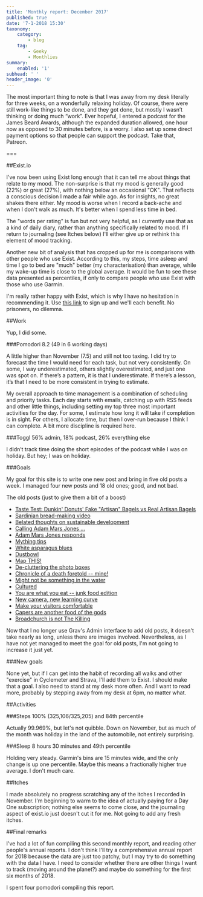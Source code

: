 ```yaml
---
title: 'Monthly report: December 2017'
published: true
date: '7-1-2018 15:30'
taxonomy:
    category:
        - blog
    tag:
        - Geeky
        - Monthlies
summary:
    enabled: '1'
subhead: ' '
header_image: '0'
---
```


The most important thing to note is that I was away from my desk literally for three weeks, on a wonderfully relaxing holiday. Of course, there were still work-like things to be done, and they got done, but mostly I wasn’t thinking or doing much “work”. Ever hopeful, I entered a podcast for the James Beard Awards, although the expanded duration allowed, one hour now as opposed to 30 minutes before, is a worry. I also set up some direct payment options so that people can support the podcast. Take that, Patreon.

===

##Exist.io

I've now been using Exist long enough that it can tell me about things that relate to my mood. The non-surprise is that my mood is generally good (22%) or great (27%), with nothing below an occasional "OK". That reflects a conscious decision I made a fair while ago. As for insights, no great shakes there either. My mood is worse when I record a back-ache and when I don't walk as much. It's better when I spend less time in bed.

The "words per rating" is fun but not very helpful, as I currently use that as a kind of daily diary, rather than anything specifically related to mood. If I return to journaling (see Itches below) I'll either give up or rethink this element of mood tracking.

Another new bit of analysis that has cropped up for me is comparisons with other people who use Exist. According to this, my steps, time asleep and time I go to bed are "much" better (my characterisation) than average, while my wake-up time is close to the global average. It would be fun to see these data presented as percentiles, if only to compare people who use Exist with those who use Garmin.

I'm really rather happy with Exist, which is why I have no hesitation in recommending it. Use [this link](https://exist.io/?referred_by=jcherfas) to sign up and we'll each benefit. No prisoners, no dilemma.

##Work

Yup, I did some.

###Pomodori 8.2 (49 in 6 working days)

A little higher than November (7.5) and still not too taxing. I did try to forecast the time I would need for each task, but not very consistently. On some, I way underestimated, others slightly overestimated, and just one was spot on. If there’s a pattern, it is that I underestimate. If there’s a lesson, it’s that I need to be more consistent in trying to estimate.

My overall approach to time management is a combination of scheduling and priority tasks. Each day starts with emails, catching up with RSS feeds and other little things, including setting my top three most important activities for the day. For some, I estimate how long it will take if completion is in sight. For others, I allocate time, but then I over-run because I think I can complete. A bit more discipline is required here.

###Toggl 56% admin, 18% podcast, 26% everything else

I didn’t track time doing the short episodes of the podcast while I was on holiday. But hey; I was on holiday.

###Goals

My goal for this site is to write one new post and bring in five old posts a week. I managed four new posts and 18 old ones; good, and not bad.

The old posts (just to give them a bit of a boost)

* [Taste Test: Dunkin' Donuts' Fake "Artisan" Bagels vs Real Artisan Bagels](/blog/taste-test-dunkin-donuts-fake-artisan-bagels-vs-real-artisan-bagels) 
* [Sardinian bread-making video](/blog/sardinian-bread-making-video) 
* [Belated thoughts on sustainable development](/blog/belated-thoughts-on-sustainable-development) 
* [Calling Adam Mars Jones ...](/blog/calling-adam-mars-jones) 
* [Adam Mars Jones responds](/blog/adam-mars-jones-responds) 
* [Mything tips](/blog/mything-tips) 
* [White asparagus blues](/blog/white-asparagus-blues) 
* [Dustbowl](/blog/dustbowl) 
* [Map THIS!](/blog/map-this) 
* [De-cluttering the photo boxes](/blog/de-cluttering-the-photo-boxes) 
* [Chronicle of a death foretold -- mine!](/blog/chronicle-of-a-death-foretold-mine) 
* [Might not be something in the water](/blog/might-not-be-something-in-the-water) 
* [Cultured](/blog/cultured) 
* [You are what you eat -- junk food edition](/blog/you-are-what-you-eat-junk-food-edition) 
* [New camera, new learning curve](/blog/new-camera-new-learning-curve) 
* [Make your visitors comfortable](/blog/make-your-visitors-comfortable) 
* [Capers are another food of the gods](/blog/capers-are-another-food-of-the-gods) 
* [Broadchurch is not The Killing](/blog/broadchurch-is-not-the-killing) 

Now that I no longer use Grav's Admin interface to add old posts, it doesn't take nearly as long, unless there are images involved. Nevertheless, as I have not yet managed to meet the goal for old posts, I'm not going to increase it just yet.

###New goals

None yet, but if I can get into the habit of recording all walks and other "exercise" in Cyclemeter and Strava, I'll add them to Exist. I should make that a goal. I also need to stand at my desk more often. And I want to read more, probably by stepping away from my desk at 6pm, no matter what.

##Activities

###Steps 100%  (325,106/325,205) and 84th percentile

Actually 99.969%, but let's not quibble. Down on November, but as much of the month was holiday in the land of the automobile, not entirely surprising.

###Sleep 8 hours 30 minutes and 49th percentile

Holding very steady. Garmin's bins are 15 minutes wide, and the only change is up one percentile. Maybe this means a fractionally higher true average. I don't much care.

##Itches

I made absolutely no progress scratching any of the itches I recorded in November. I'm beginning to warm to the idea of actually paying for a Day One subscription; nothing else seems to come close, and the journaling aspect of exist.io just doesn't cut it for me. Not going to add any fresh itches.

##Final remarks

I've had a lot of fun compiling this second monthly report, and reading other people's annual reports. I don't think I'll try a comprehensive annual report for 2018 because the data are just too patchy, but I may try to do something with the data I have. I need to consider whether there are other things I want to track (moving around the planet?) and maybe do something for the first six months of 2018.

I spent four pomodori compiling this report.